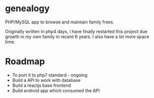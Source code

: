 # genealogy
PHP/MySQL app to browse and maintain family frees.

Originally written in php4 days, I have finally restarted this project due growth in my own family in recent 6 years.
I also have a lot more space time.

# Roadmap

* To port it to php7 standard - ongoing
* Build a API to work with database
* Build a reactjs base frontend
* Build android app which consumed the API
